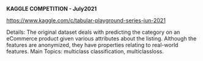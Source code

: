 **KAGGLE COMPETITION - July2021**

https://www.kaggle.com/c/tabular-playground-series-jun-2021

Details: The original dataset deals with predicting the category on an eCommerce product given various attributes about the listing. Although the features are anonymized, they have properties relating to real-world features. 
Main Topics: multiclass classification, multiclassloss. 

